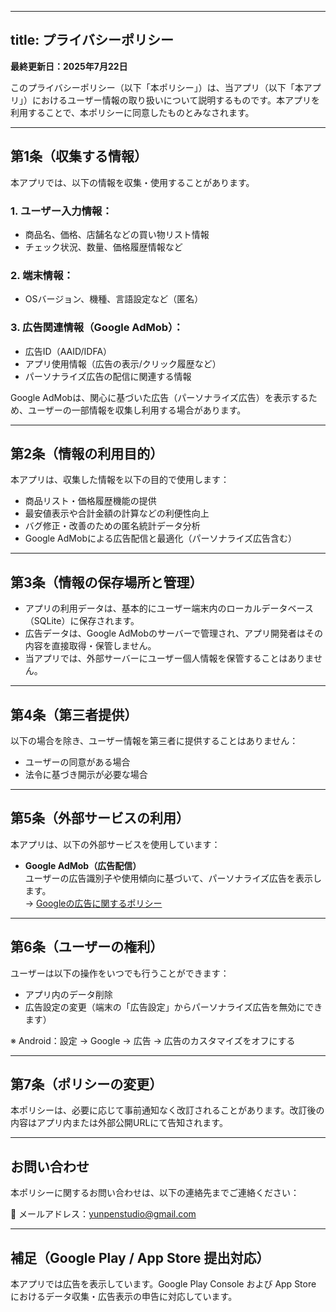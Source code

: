 
---
title: プライバシーポリシー
---

**最終更新日：2025年7月22日**

このプライバシーポリシー（以下「本ポリシー」）は、当アプリ（以下「本アプリ」）におけるユーザー情報の取り扱いについて説明するものです。本アプリを利用することで、本ポリシーに同意したものとみなされます。

---

## 第1条（収集する情報）

本アプリでは、以下の情報を収集・使用することがあります。

### 1. ユーザー入力情報：
- 商品名、価格、店舗名などの買い物リスト情報
- チェック状況、数量、価格履歴情報など

### 2. 端末情報：
- OSバージョン、機種、言語設定など（匿名）

### 3. 広告関連情報（Google AdMob）：
- 広告ID（AAID/IDFA）
- アプリ使用情報（広告の表示/クリック履歴など）
- パーソナライズ広告の配信に関連する情報

Google AdMobは、関心に基づいた広告（パーソナライズ広告）を表示するため、ユーザーの一部情報を収集し利用する場合があります。

---

## 第2条（情報の利用目的）

本アプリは、収集した情報を以下の目的で使用します：

- 商品リスト・価格履歴機能の提供
- 最安値表示や合計金額の計算などの利便性向上
- バグ修正・改善のための匿名統計データ分析
- Google AdMobによる広告配信と最適化（パーソナライズ広告含む）

---

## 第3条（情報の保存場所と管理）

- アプリの利用データは、基本的にユーザー端末内のローカルデータベース（SQLite）に保存されます。
- 広告データは、Google AdMobのサーバーで管理され、アプリ開発者はその内容を直接取得・保管しません。
- 当アプリでは、外部サーバーにユーザー個人情報を保管することはありません。

---

## 第4条（第三者提供）

以下の場合を除き、ユーザー情報を第三者に提供することはありません：

- ユーザーの同意がある場合
- 法令に基づき開示が必要な場合

---

## 第5条（外部サービスの利用）

本アプリは、以下の外部サービスを使用しています：

- **Google AdMob（広告配信）**  
  ユーザーの広告識別子や使用傾向に基づいて、パーソナライズ広告を表示します。  
  → [Googleの広告に関するポリシー](https://policies.google.com/technologies/ads?hl=ja)

---

## 第6条（ユーザーの権利）

ユーザーは以下の操作をいつでも行うことができます：

- アプリ内のデータ削除
- 広告設定の変更（端末の「広告設定」からパーソナライズ広告を無効にできます）

※ Android：設定 → Google → 広告 → 広告のカスタマイズをオフにする

---

## 第7条（ポリシーの変更）

本ポリシーは、必要に応じて事前通知なく改訂されることがあります。改訂後の内容はアプリ内または外部公開URLにて告知されます。

---

## お問い合わせ

本ポリシーに関するお問い合わせは、以下の連絡先までご連絡ください：

📧 メールアドレス：yunpenstudio@gmail.com

---

## 補足（Google Play / App Store 提出対応）

本アプリでは広告を表示しています。Google Play Console および App Store におけるデータ収集・広告表示の申告に対応しています。

